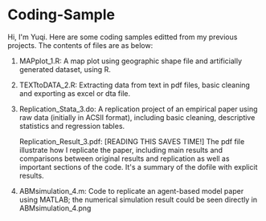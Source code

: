 # Coding-Sample
Hi, I'm Yuqi. Here are some coding samples editted from my previous projects. The contents of files are as below:

1. MAPplot_1.R: A map plot using geographic shape file and artificially generated dataset, using R.

2. TEXTtoDATA_2.R: Extracting data from text in pdf files, basic cleaning and exporting as excel or dta file.

3. Replication_Stata_3.do: A replication project of an empirical paper using raw data (initially in ACSII format), including basic cleaning, descriptive statistics and regression tables.

   Replication_Result_3.pdf: [READING THIS SAVES TIME!] The pdf file illustrate how I replicate the paper, including main results and comparisons between original results and replication as well as important sections of the code. It's a summary of the dofile with explicit results.

5. ABMsimulation_4.m: Code to replicate an agent-based model paper using MATLAB; the numerical simulation result could be seen directly in ABMsimulation_4.png

